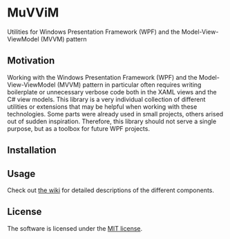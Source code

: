 # MuVViM
Utilities for Windows Presentation Framework (WPF) and the Model-View-ViewModel (MVVM) pattern

## Motivation
Working with the Windows Presentation Framework (WPF) and the Model-View-ViewModel (MVVM) pattern in particular often requires writing boilerplate or unnecessary verbose code both in the XAML views and the C# view models. This library is a very individual collection of different utilities or extensions that may be helpful when working with these technologies. Some parts were already used in small projects, others arised out of sudden inspiration. Therefore, this library should not serve a single purpose, but as a toolbox for future WPF projects.

## Installation


## Usage
Check out [the wiki](https://github.com/lukoerfer/muvvim/wiki) for detailed descriptions of the different components.

## License
The software is licensed under the [MIT license](https://github.com/lukoerfer/muvvim/blob/master/LICENSE).
